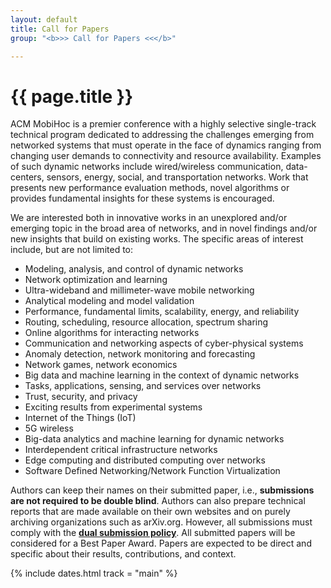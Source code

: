 ```yaml
---
layout: default
title: Call for Papers
group: "<b>>> Call for Papers <<</b>"

---
```


# {{ page.title }}

ACM MobiHoc is a premier conference with a highly selective single-track technical program dedicated to addressing the challenges emerging from networked systems that must operate in the face of dynamics ranging from changing user demands to connectivity and resource availability.
Examples of such dynamic networks include wired/wireless communication, data-centers, sensors, energy, social, and transportation networks.
Work that presents new performance evaluation methods, novel algorithms or provides fundamental insights for these systems is encouraged.

We are interested both in innovative works in an unexplored and/or emerging topic in the broad area of networks, and in novel findings and/or new insights that build on existing works.
The specific areas of interest include, but are not limited to:

- Modeling, analysis, and control of dynamic networks
- Network optimization and learning
- Ultra-wideband and millimeter-wave mobile networking
- Analytical modeling and model validation
- Performance, fundamental limits, scalability, energy, and reliability
- Routing, scheduling, resource allocation, spectrum sharing
- Online algorithms for interacting networks
- Communication and networking aspects of cyber-physical systems
- Anomaly detection, network monitoring and forecasting
- Network games, network economics
- Big data and machine learning in the context of dynamic networks
- Tasks, applications, sensing, and services over networks
- Trust, security, and privacy
- Exciting results from experimental systems
- Internet of the Things (IoT)
- 5G wireless
- Big-data analytics and machine learning for dynamic networks
- Interdependent critical infrastructure networks
- Edge computing and distributed computing over networks
- Software Defined Networking/Network Function Virtualization

Authors can keep their names on their submitted paper, i.e., **submissions are not required to be double blind**.
Authors can also prepare technical reports that are made available on their own websites and on purely archiving organizations such as arXiv.org.
However, all submissions must comply with the [**dual submission policy**](submission.html#dual-submission-policy).
All submitted papers will be considered for a Best Paper Award.
Papers are expected to be direct and specific about their results, contributions, and context.

{% include dates.html track = "main" %}
